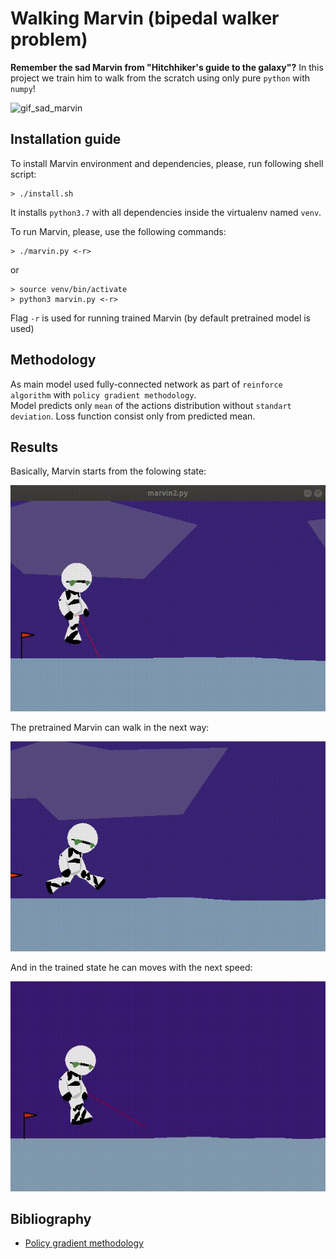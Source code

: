 # Walking Marvin (bipedal walker problem)
**Remember the sad Marvin from "Hitchhiker's guide to the galaxy"?** In this project we train him to walk from the scratch using only pure `python` with `numpy`!

![gif_sad_marvin](https://media.giphy.com/media/SFkjp1R8iRIWc/giphy.gif)

##  Installation guide
To install Marvin environment and dependencies, please, run following shell script:
```shell
> ./install.sh
```
It installs `python3.7` with all dependencies inside the virtualenv named `venv`.

To run Marvin, please, use the following commands:
```shell
> ./marvin.py <-r>
```
or
```shell
> source venv/bin/activate
> python3 marvin.py <-r>
```
Flag `-r` is used for running trained Marvin (by default pretrained model is used)

## Methodology
As main model used fully-connected network as part of `reinforce algorithm` with `policy gradient methodology`.<br>
Model predicts only `mean` of the actions distribution without `standart deviation`. Loss function consist only from predicted mean.

## Results
Basically, Marvin starts from the folowing state:

![gif_marvin1](gifs/marvin1.gif)

The pretrained Marvin can walk in the next way:

![gif_marvin1](gifs/marvin2.gif)

And in the trained state he can moves with the next speed:

![gif_marvin1](gifs/marvin3.gif)

## Bibliography
* [Policy gradient methodology](https://papers.nips.cc/paper/1999/file/464d828b85b0bed98e80ade0a5c43b0f-Paper.pdf)
